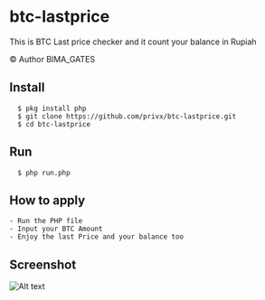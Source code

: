 # btc-lastprice
This is BTC Last price checker and it count your balance in Rupiah

© Author BIMA_GATES

## Install
      $ pkg install php
      $ git clone https://github.com/privx/btc-lastprice.git
      $ cd btc-lastprice

## Run
      $ php run.php

## How to apply
    - Run the PHP file
    - Input your BTC Amount
    - Enjoy the last Price and your balance too
    
## Screenshot
![Alt text](https://scontent.fcgk1-1.fna.fbcdn.net/v/t1.15752-9/64629418_307111200234907_1031898010629439488_n.png?_nc_cat=101&_nc_oc=AQn8pHSwtGixEXMK5fs_GWuyLVmi4Gc9l_Ym8PrJ3OI6uvP7Jp7sq0JhcPdzulGchzo&_nc_ht=scontent.fcgk1-1.fna&oh=8eb212a0e301c4a184a8d7930ec6a86a&oe=5D8643BB "Example")
